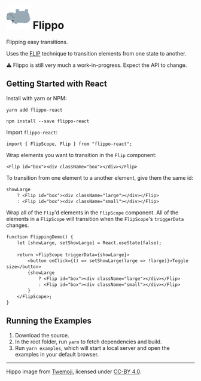 # ![upside down hippo](/assets/hippo.svg) Flippo
Flipping easy transitions.

Uses the [FLIP](https://aerotwist.com/blog/flip-your-animations/) technique to transition elements from one state to another.

⚠ Flippo is still very much a work-in-progress. Expect the API to change.

## Getting Started with React
Install with yarn or NPM:
```
yarn add flippo-react
```
```
npm install --save flippo-react
```

Import `flippo-react`:
```tsx
import { FlipScope, Flip } from "flippo-react";
```

Wrap elements you want to transition in the `Flip` component:
```tsx
<Flip id="box"><div className="box"></div></Flip>
```

To transition from one element to a another element, give them the same id:
```tsx
showLarge
    ? <Flip id="box"><div className="large"></div></Flip>
    : <Flip id="box"><div className="small"></div></Flip>
```

Wrap all of the `Flip`'d elements in the `FlipScope` component. All of the elements in a `FlipScope` will transition when the `FlipScope`'s `triggerData` changes.

```tsx
function FlippingDemo() {
    let [showLarge, setShowLarge] = React.useState(false);

    return <FlipScope triggerData={showLarge}>
        <button onClick={() => setShowLarge(large => !large)}>Toggle size</button>
        {showLarge
            ? <Flip id="box"><div className="large"></div></Flip>
            : <Flip id="box"><div className="small"></div></Flip>
        }
    </FlipScope>;
}
```

## Running the Examples
1. Download the source.
2. In the root folder, run `yarn` to fetch dependencies and build.
3. Run `yarn examples`, which will start a local server and open the examples in your default browser.

---
Hippo image from [Twemoji](https://github.com/twitter/twemoji), licensed under [CC-BY 4.0](https://creativecommons.org/licenses/by/4.0/).